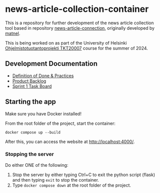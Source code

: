 # news-article-collection-container

This is a repository for further development of the news article collection tool based in repository [news-article-connection](https://github.com/uh-dcm/news-article-collection), originally developed by [matnel](https://github.com/matnel).

This is being worked on as part of the University of Helsinki [Ohjelmistotuotantoprojekti TKT20007](https://github.com/HY-TKTL/TKT20007-Ohjelmistotuotantoprojekti) course for the summer of 2024.

## Development Documentation

- [Definition of Done & Practices](https://github.com/uh-dcm/news-article-collection-container/blob/main/doc/DoD%26Practices.md)
- [Product Backlog](https://github.com/orgs/uh-dcm/projects/3/views/1)
- [Sprint 1 Task Board](https://github.com/orgs/uh-dcm/projects/6/views/1)

## Starting the app

Make sure you have Docker installed!

From the root folder of the project, start the container:
```
docker compose up --build
```

After this, you can access the website at [http://localhost:4000/](http://localhost:4000/).

### Stopping the server
Do either ONE of the following:

1. Stop the server by either typing Ctrl+C to exit the python script (flask) and then typing `exit` to stop the container.
2. Type `docker compose down` at the root folder of the project. 
